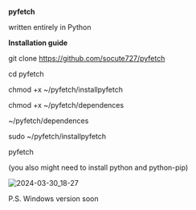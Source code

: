 **pyfetch**

written entirely in Python

**Installation guide**

git clone https://github.com/socute727/pyfetch

cd pyfetch

chmod +x ~/pyfetch/installpyfetch

chmod +x ~/pyfetch/dependences

~/pyfetch/dependences

sudo ~/pyfetch/installpyfetch

pyfetch

(you also might need to install python and python-pip)

![2024-03-30_18-27](https://github.com/socute727/pyfetch/assets/152518983/7cf423f7-9fd2-4b68-aa1d-6b9226df2b75)




P.S. Windows version soon
